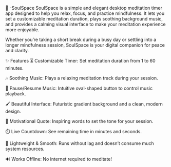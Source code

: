 🌿 -SoulSpace
SoulSpace is a simple and elegant desktop meditation timer app designed to help you relax, focus, and practice mindfulness.
It lets you set a customizable meditation duration, plays soothing background music, and provides a calming visual interface to make your meditation experience more enjoyable.

Whether you’re taking a short break during a busy day or settling into a longer mindfulness session, SoulSpace is your digital companion for peace and clarity.

✨ Features
⏳ Customizable Timer: Set meditation duration from 1 to 60 minutes.

🎶 Soothing Music: Plays a relaxing meditation track during your session.

🛑 Pause/Resume Music: Intuitive oval-shaped button to control music playback.

🖌️ Beautiful Interface: Futuristic gradient background and a clean, modern design.

🧘 Motivational Quote: Inspiring words to set the tone for your session.

⏱️ Live Countdown: See remaining time in minutes and seconds.

🎨 Lightweight & Smooth: Runs without lag and doesn’t consume much system resources.

🔊 Works Offline: No internet required to meditate!
